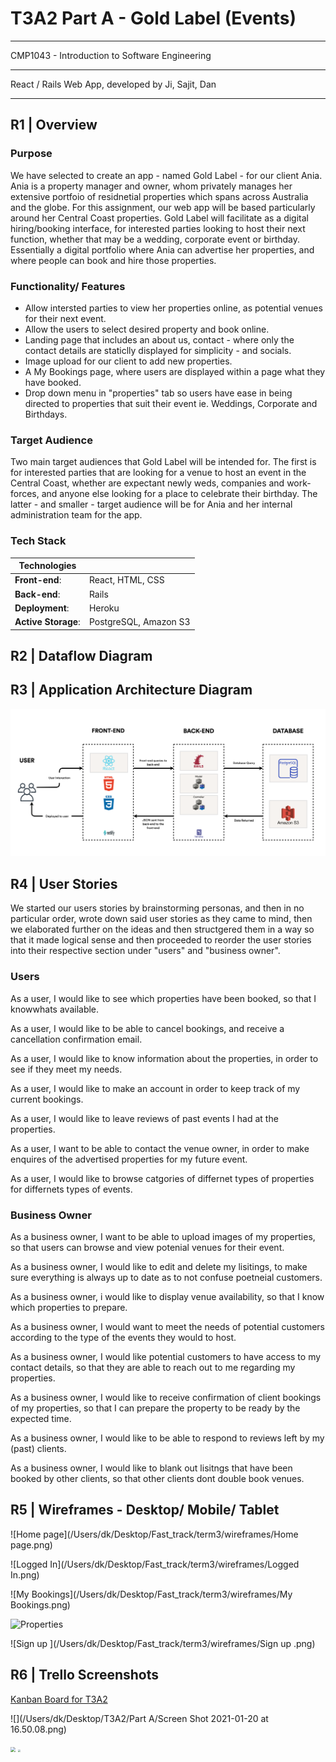 # T3A2 Part A - Gold Label (Events)

------

CMP1043 - Introduction to Software Engineering

------

React / Rails Web App, developed by Ji, Sajit, Dan

------

## R1 |	Overview

### 	Purpose

We have selected to create an app - named Gold Label - for our client Ania. Ania is a property manager and owner, whom privately manages her extensive portfoio of residnetial properties which spans across Australia and the globe. For this assignment, our web app will be based particularly around her Central Coast properties. Gold Label will facilitate as a digital hiring/booking interface, for interested parties looking to host their next function, whether that may be a wedding, corporate event or birthday.  Essentially a digital portfolio where Ania can advertise her properties, and where people can book and hire those properties. 

### 	Functionality/ Features

- Allow intersted parties to view her properties online, as potential venues for their next event.
- Allow the users to select desired property and book online.
- Landing page that includes an about us, contact - where only the contact details are staticlly displayed for simplicity - and socials. 
- Image upload for our client to add new properties.
- A My Bookings page, where users are displayed within a page what they have booked.
- Drop down menu in "properties" tab so users have ease in being directed to properties that suit their event ie. Weddings, Corporate and Birthdays. 

### 	Target Audience

Two main target audiences that Gold Label will be intended for. The first is for interested parties that are looking for a venue to host an event in the Central Coast, whether are expectant newly weds, companies and work-forces, and anyone else looking for a place to celebrate their birthday. The latter - and smaller - target audience will be for Ania and her internal administration team for the app.

### 	Tech Stack		

| Technologies        |                       |
| ------------------- | --------------------- |
| **Front-end**:      | React, HTML, CSS      |
| **Back-end**:       | Rails                 |
| **Deployment**:     | Heroku                |
| **Active Storage**: | PostgreSQL, Amazon S3 |

## R2 |	Dataflow Diagram





## R3 |	Application Architecture Diagram

<img src="docs/AAD.png" style="zoom:100%;" />

## R4 |	User Stories

We started our users stories by brainstorming personas, and then in no particular order, wrote down said user stories as they came to mind, then we elaborated further on the ideas and then structgered them in a way so that it made logical sense and then proceeded to reorder the user stories into their respective section under  "users" and "business owner".

### 	Users

As a user, I would like to see which properties have been booked, so that I knowwhats available.

As a user, I would like to be able to cancel bookings, and receive a cancellation confirmation email.

As a user, I would like to know information about the properties, in order to see if they meet my needs.

As a user, I would like to make an account in order to keep track of my current bookings.

As a user, I would like to leave reviews of past events I had at the properties.

As a user, I want to be able to contact the venue owner, in order to make enquires of the advertised properties for my future event. 

As a user, I would like to browse catgories of differnet types of properties for differnets types of events.	

### 	Business Owner

As a business owner, I want to be able to upload images of my properties, so that users can browse and view potenial venues for their event.

As a business owner, I would like to edit and delete my lisitings, to make sure everything is always up to date as to not confuse poetneial customers.

As a business owner, i would like to display venue availability, so that I know which properties to prepare.

As a business owner, I would want to meet the needs of potential customers according to the type of the events they would to host.

As a business owner, I would like potential customers to have access to my contact details, so that they are able to reach out to me regarding my properties. 

As a business owner, I would like to receive confirmation of client bookings of my properties, so that I can prepare the property to be ready by the expected time.

As a business owner, I would like to be able to respond to reviews left by my (past) clients.

As a business owner, I would like to blank out lisitngs that have been booked by other clients, so that other clients dont double book venues.





## R5 |	Wireframes - Desktop/ Mobile/ Tablet

![Home page](/Users/dk/Desktop/Fast_track/term3/wireframes/Home page.png)

![Logged In](/Users/dk/Desktop/Fast_track/term3/wireframes/Logged In.png)

![My Bookings](/Users/dk/Desktop/Fast_track/term3/wireframes/My Bookings.png)

![Properties](/Users/dk/Desktop/Fast_track/term3/wireframes/Properties.png)

![Sign up ](/Users/dk/Desktop/Fast_track/term3/wireframes/Sign up .png)

## R6 |	Trello Screenshots

[Kanban Board for T3A2](https://trello.com/b/56p7isHM/t3a2)

![](/Users/dk/Desktop/T3A2/Part A/Screen Shot 2021-01-20 at 16.50.08.png)

<img src="/Users/dk/Desktop/T3A2/Part A/Screen Shot 2021-01-20 at 16.51.41.png" style="zoom:50%;" />

<img src="/Users/dk/Desktop/T3A2/Part A/Screen Shot 2021-01-20 at 16.47.55.png" style="zoom:25%;" />





